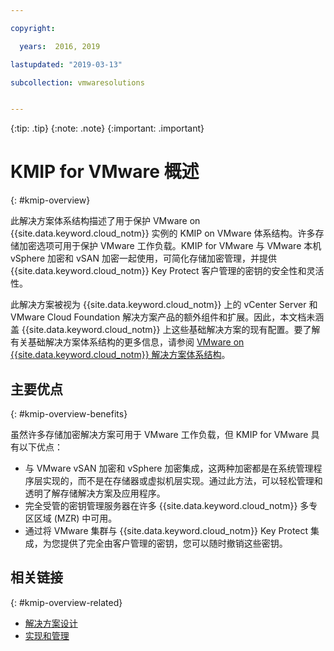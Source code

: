 ```yaml
---

copyright:

  years:  2016, 2019

lastupdated: "2019-03-13"

subcollection: vmwaresolutions


---
```


{:tip: .tip}
{:note: .note}
{:important: .important}

# KMIP for VMware 概述
{: #kmip-overview}

此解决方案体系结构描述了用于保护 VMware on {{site.data.keyword.cloud_notm}} 实例的 KMIP on VMware 体系结构。许多存储加密选项可用于保护 VMware 工作负载。KMIP for VMware 与 VMware 本机 vSphere 加密和 vSAN 加密一起使用，可简化存储加密管理，并提供 {{site.data.keyword.cloud_notm}} Key Protect 客户管理的密钥的安全性和灵活性。

此解决方案被视为 {{site.data.keyword.cloud_notm}} 上的 vCenter Server 和 VMware Cloud Foundation 解决方案产品的额外组件和扩展。因此，本文档未涵盖 {{site.data.keyword.cloud_notm}} 上这些基础解决方案的现有配置。要了解有关基础解决方案体系结构的更多信息，请参阅 [VMware on {{site.data.keyword.cloud_notm}} 解决方案体系结构](/docs/services/vmwaresolutions/archiref/solution?topic=vmware-solutions-solution_overview)。

## 主要优点
{: #kmip-overview-benefits}

虽然许多存储加密解决方案可用于 VMware 工作负载，但 KMIP for VMware 具有以下优点：

* 与 VMware vSAN 加密和 vSphere 加密集成，这两种加密都是在系统管理程序层实现的，而不是在存储器或虚拟机层实现。通过此方法，可以轻松管理和透明了解存储解决方案及应用程序。
* 完全受管的密钥管理服务器在许多 {{site.data.keyword.cloud_notm}} 多专区区域 (MZR) 中可用。
* 通过将 VMware 集群与 {{site.data.keyword.cloud_notm}} Key Protect 集成，为您提供了完全由客户管理的密钥，您可以随时撤销这些密钥。

## 相关链接
{: #kmip-overview-related}

* [解决方案设计](/docs/services/vmwaresolutions/archiref/kmip?topic=vmware-solutions-kmip-design)
* [实现和管理](/docs/services/vmwaresolutions/archiref/kmip?topic=vmware-solutions-kmip-implementation)
